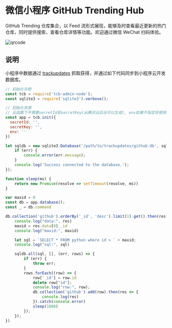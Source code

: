 # 微信小程序 GitHub Trending Hub

GitHub Trending 仓库集合，以 Feed 流形式展现，能够及时查看最近更新的热门仓库，同时提供搜索、查看仓库详情等功能。欢迎通过微信 WeChat 扫码体验。

![qrcode](https://raw.githubusercontent.com/ZhuPeng/mp-githubtrending/master/image/qrcode.jpg)

## 说明
小程序中数据通过 [trackupdates](https://github.com/ZhuPeng/trackupdates) 抓取获得，并通过如下代码同步到小程序云开发数据库。
```javascript
// 初始化示例
const tcb = require('tcb-admin-node');
const sqlite3 = require('sqlite3').verbose();

// 初始化资源
// 云函数下不需要secretId和secretKey(从腾讯云后台可以生成), env如果不指定将使用默认环境(小程序开发工具可以查看 env)
const app = tcb.init({
  secretId: '',
  secretKey: '',
  env: ''
})

let sqldb = new sqlite3.Database('/path/to/trackupdates/github.db', sqlite3.OPEN_READWRITE, (err) => {
    if (err) {
        console.error(err.message);
    }
    console.log('Success connected to the database.');
});

function sleep(ms) {
    return new Promise(resolve => setTimeout(resolve, ms))
}

var maxid = 0
const db = app.database();
const _ = db.command

db.collection('github').orderBy('_id', 'desc').limit(1).get().then(res => {
    console.log("data:", res)
    maxid = res.data[0]._id
    console.log("maxid:", maxid)

    let sql = `SELECT * FROM python where id > ` + maxid;
    console.log("sql:", sql)

    sqldb.all(sql, [], (err, rows) => {
        if (err) {
            throw err;
        }
        rows.forEach((row) => {
            row['_id'] = row.id
            delete row["id"];
            console.log("row:", row);
            db.collection('github').add(row).then(res => {
                console.log(res)
            }).catch(console.error)
            sleep(1000)
        });
    });
})
```